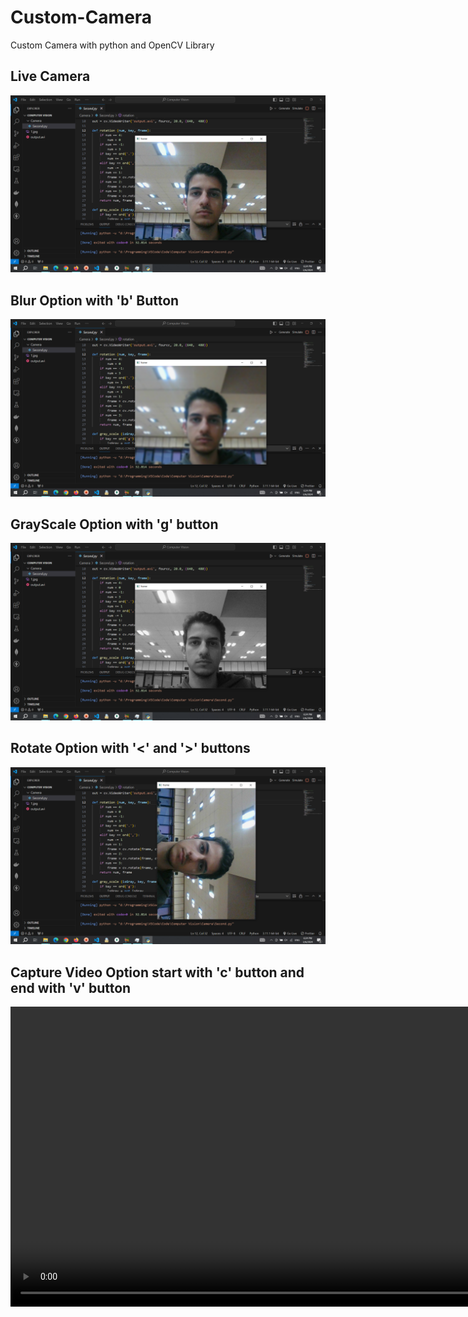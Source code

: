# Custom-Camera
Custom Camera with python and OpenCV Library

## Live Camera
<img src="ScreenShots/1.png">

## Blur Option with 'b' Button
<img src="ScreenShots/2.png">

## GrayScale Option with 'g' button
<img src="ScreenShots/3.png">

## Rotate Option with '<' and '>' buttons
<img src="ScreenShots/4.png">

## Capture Video Option start with 'c' button and end with 'v' button
<video autoplay loop style="width:100%; height: auto; position:absolute; z-index: -1;">
  <source src="output.avi" type="video/mp4" />
  <img src="ScreenShots/1.png">
</video>

